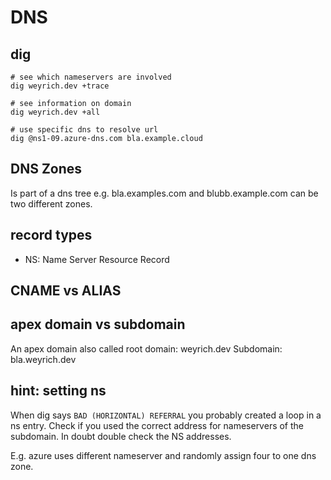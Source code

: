 # DNS

## dig

```shell
# see which nameservers are involved
dig weyrich.dev +trace

# see information on domain
dig weyrich.dev +all

# use specific dns to resolve url
dig @ns1-09.azure-dns.com bla.example.cloud
```

## DNS Zones

Is part of a dns tree e.g. bla.examples.com and blubb.example.com can be two different zones.

## record types

- NS: Name Server Resource Record

## CNAME vs ALIAS


##  apex domain vs subdomain

An apex domain also called root domain: weyrich.dev
Subdomain: bla.weyrich.dev

## hint: setting ns

When dig says `BAD (HORIZONTAL) REFERRAL` you probably created a loop in a ns entry. Check if you used the correct address for nameservers of the subdomain. In doubt double check the NS addresses.

E.g. azure uses different nameserver and randomly assign four to one dns zone.
